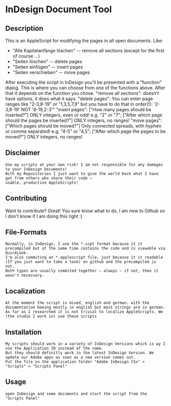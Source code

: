 InDesign Document Tool
=============

Description
-------


This is an AppleScript for modifying the pages in all open documents. Like:

* "Alle Kapitelanfänge löschen" -- remove all sections (except for the first of course ...)
* "Seiten löschen" -- delete pages
* "Seiten einfügen" -- insert pages
* "Seiten verschieben" -- move pages

After executing the script in InDesign you'll be presented with a "function" dialog.
This is where you can choose from one of the functions above.
After that it depends on the function you chose.
"remove all sections": doesn't have options, it does what it says.
"delete pages": You can enter page ranges like "2-3,8-19" or "1,3,5,7,9" but you have to do that in order(!): '2-3,8-19' NOT '8-19,2-3'"
"insert pages": ["How many pages should be inserted?"] ONLY integers, even or odd! e.g. "2" or "7"; ["After which page should the pages be inserted?"] ONLY integers, no ranges!
"move pages": ["Which pages should be moved?"] Only connected spreads, with hyphen or comma separated! e.g. "4-5" or "4,5"; ["After which page the pages to be moved?"] ONLY integers, no ranges!



Disclaimer
-----
	Use my scripts at your own risk! I am not responsible for any damages to your InDesign Documents!
	With my Repositories I just want to give the world back what I have got from others who share their code –
    usable, productive AppleScripts!

Contributing
------------
Want to contribute? Great! You sure know what to do, I am new to Github so I don't know if I am doing this right :)

File-Formats
-----------
    Normally, in InDesign, I use the *.scpt format because it it precompiled but at the same time contains the code and is viewable via QuickLook.
    I'm also commiting an *.applescript file, just because it it readable (If you just want to take a look) on github and the precompiled is not.
    Both types are usually commited together – always – if not, then it wasn't necessary.

Localization
-----------
    At the moment the script is mixed, english and german. with the documentation beeing mostly in english but most strings are in german.
    As far as I researched it is not trivial to localize AppleScripts. We (the studio I work in) use these scripts

Installation
-----------
	My scripts should work in a variety of InDesign Versions which is wy I use the Application ID instead of the name.
	But they should definitly work in the latest InDesign Version. We update our Adobe apps as soon as a new version comes out.
    Put the file in the application folder "Adobe InDesign CSx" > "Scripts" > "Scripts Panel"

Usage
-----
    open InDesign and some documents and start the script from the "Scripts Panel"
